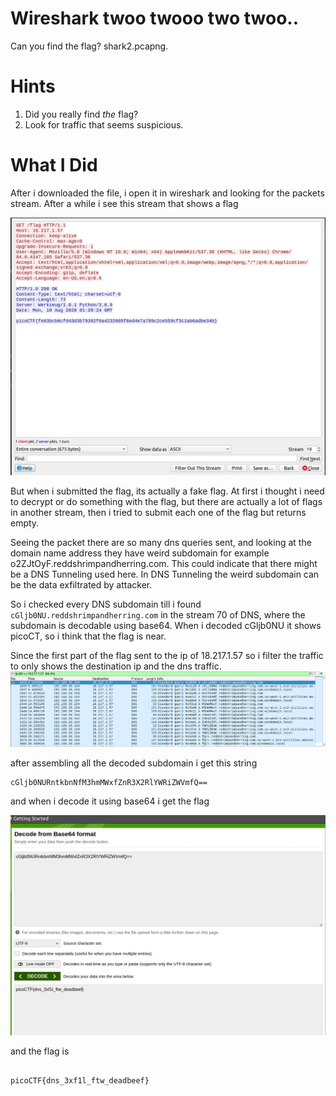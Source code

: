 # Wireshark twoo twooo two twoo..

Can you find the flag? shark2.pcapng.

# Hints

1. Did you really find _the_ flag?
2. Look for traffic that seems suspicious.

# What I Did

After i downloaded the file, i open it in wireshark and looking for the
packets stream. After a while i see this stream that shows a flag

<img src="Pic_1.png">

But when i submitted the flag, its actually a fake flag. At first i thought
i need to decrypt or do something with the flag, but there are actually a lot of
flags in another stream, then i tried to submit each one of the flag but returns empty.

Seeing the packet there are so many dns queries sent, and looking at the domain name address
they have weird subdomain for example o2ZJtOyF.reddshrimpandherring.com. This could
indicate that there might be a DNS Tunneling used here. In DNS Tunneling the
weird subdomain can be the data exfiltrated by attacker. 

So i checked every DNS subdomain till i found ```cGljb0NU.reddshrimpandherring.com```
in the stream 70 of DNS, where the subdomain is decodable using base64. 
When i decoded cGljb0NU it shows picoCT, so i think that the flag is near.

Since the first part of the flag sent to the ip of 18.217.1.57
so i filter the traffic to only shows the destination ip and
the dns traffic.
<img src="Pic_2.png">


after assembling all the decoded subdomain i get this string
```
cGljb0NURntkbnNfM3hmMWxfZnR3X2RlYWRiZWVmfQ==
```
and when i decode it using base64 i get the flag

<img src="Pic_3.png">

and the flag is
```

picoCTF{dns_3xf1l_ftw_deadbeef}

```